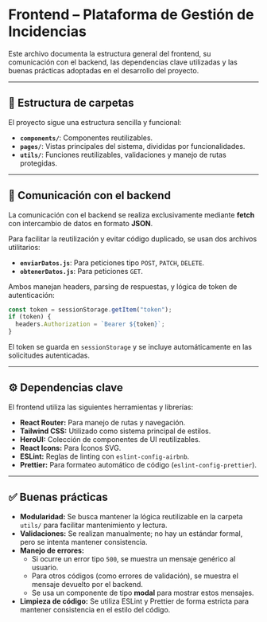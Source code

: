 # Frontend – Plataforma de Gestión de Incidencias

Este archivo documenta la estructura general del frontend, su comunicación con el backend, las dependencias clave utilizadas y las buenas prácticas adoptadas en el desarrollo del proyecto.

---

## 📁 Estructura de carpetas

El proyecto sigue una estructura sencilla y funcional:


- **`components/`**: Componentes reutilizables.
- **`pages/`**: Vistas principales del sistema, divididas por funcionalidades.
- **`utils/`**: Funciones reutilizables, validaciones y manejo de rutas protegidas.

---

## 🔗 Comunicación con el backend

La comunicación con el backend se realiza exclusivamente mediante **fetch** con intercambio de datos en formato **JSON**.

Para facilitar la reutilización y evitar código duplicado, se usan dos archivos utilitarios:

- **`enviarDatos.js`**: Para peticiones tipo `POST`, `PATCH`, `DELETE`.
- **`obtenerDatos.js`**: Para peticiones `GET`.

Ambos manejan headers, parsing de respuestas, y lógica de token de autenticación:

```js
const token = sessionStorage.getItem("token");
if (token) {
  headers.Authorization = `Bearer ${token}`;
}
```

El token se guarda en `sessionStorage` y se incluye automáticamente en las solicitudes autenticadas.

---

## ⚙️ Dependencias clave

El frontend utiliza las siguientes herramientas y librerías:

- **React Router:** Para manejo de rutas y navegación.
- **Tailwind CSS:** Utilizado como sistema principal de estilos.
- **HeroUI:** Colección de componentes de UI reutilizables.
- **React Icons:** Para Íconos SVG.
- **ESLint:** Reglas de linting con `eslint-config-airbnb`.
- **Prettier:** Para formateo automático de código (`eslint-config-prettier`).

---

## ✅ Buenas prácticas

- **Modularidad:** Se busca mantener la lógica reutilizable en la carpeta `utils/` para facilitar mantenimiento y lectura.
- **Validaciones:** Se realizan manualmente; no hay un estándar formal, pero se intenta mantener consistencia.
- **Manejo de errores:**
  - Si ocurre un error tipo `500`, se muestra un mensaje genérico al usuario.
  - Para otros códigos (como errores de validación), se muestra el mensaje devuelto por el backend.
  - Se usa un componente de tipo **modal** para mostrar estos mensajes.
- **Limpieza de código:** Se utiliza ESLint y Prettier de forma estricta para mantener consistencia en el estilo del código.